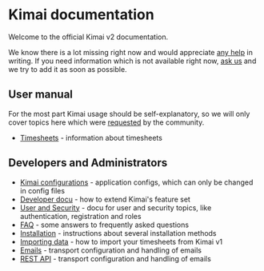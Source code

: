 # Kimai documentation

Welcome to the official Kimai v2 documentation. 

We know there is a lot missing right now and would appreciate [any help](https://github.com/kevinpapst/kimai2/pulls) in writing. 
If you need information which is not available right now, [ask us](https://github.com/kevinpapst/kimai2/issues) and we 
try to add it as soon as possible. 

## User manual

For the most part Kimai usage should be self-explanatory, so we will only cover topics here which were 
[requested](https://github.com/kevinpapst/kimai2/issues) by the community.

- [Timesheets](timesheet.md) - information about timesheets  

## Developers and Administrators

- [Kimai configurations](configurations.md) - application configs, which can only be changed in config files 
- [Developer docu](developers.md) - how to extend Kimai's feature set  
- [User and Security](users.md) - docu for user and security topics, like authentication, registration and roles  
- [FAQ](faq.md) - some answers to frequently asked questions 
- [Installation](installation.md) - instructions about several installation methods
- [Importing data](migration_v1.md) - how to import your timesheets from Kimai v1
- [Emails](emails.md) - transport configuration and handling of emails 
- [REST API](emails.md) - transport configuration and handling of emails 
